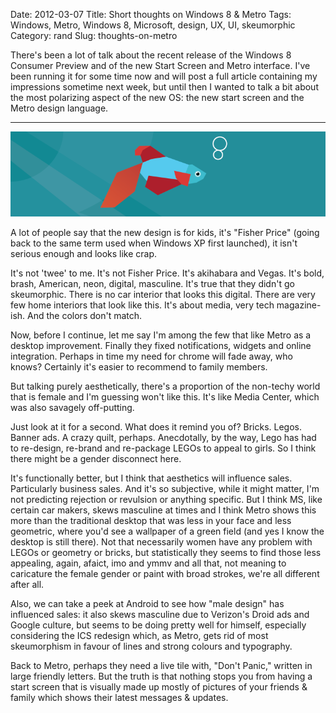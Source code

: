 Date: 2012-03-07
Title: Short thoughts on Windows 8 & Metro
Tags: Windows, Metro, Windows 8, Microsoft, design, UX, UI, skeumorphic
Category: rand
Slug: thoughts-on-metro

There's been a lot of talk about the recent release of the Windows 8 Consumer Preview and of the new Start Screen and Metro interface. I've been running it for some time now and will post a full article containing my impressions sometime next week, but until then I wanted to talk a bit about the most polarizing aspect of the new OS: the new start screen and the Metro design language.

***

![Windows 8 Beta fish](/images/win8_header.png)

A lot of people say that the new design is for kids, it's "Fisher Price" (going back to the same term used when Windows XP first launched), it isn't serious enough and looks like crap.

It's not 'twee' to me. It's not Fisher Price. It's akihabara and Vegas. It's bold, brash, American, neon, digital, masculine. It's true that they didn't go skeumorphic. There is no car interior that looks this digital. There are very few home interiors that look like this. It's about media, very tech magazine-ish. And the colors don't match.

Now, before I continue, let me say I'm among the few that like Metro as a desktop improvement. Finally they fixed notifications, widgets and online integration. Perhaps in time my need for chrome will fade away, who knows? Certainly it's easier to recommend to family members.

But talking purely aesthetically, there's a proportion of the non-techy world that is female and I'm guessing won't like this. It's like Media Center, which was also savagely off-putting. 

Just look at it for a second. What does it remind you of? Bricks. Legos. Banner ads. A crazy quilt, perhaps. Anecdotally, by the way, Lego has had to re-design, re-brand and re-package LEGOs to appeal to girls. So I think there might be a gender disconnect here.

It's functionally better, but I think that aesthetics will influence sales. Particularly business sales. And it's so subjective, while it might matter, I'm not predicting rejection or revulsion or anything specific. But I think MS, like certain car makers, skews masculine at times and I think Metro shows this more than the traditional desktop that was less in your face and less geometric, where you'd see a wallpaper of a green field (and yes I know the desktop is still there). Not that necessarily women have any problem with LEGOs or geometry or bricks, but statistically they seems to find those less appealing, again, afaict, imo and ymmv and all that, not meaning to caricature the female gender or paint with broad strokes, we're all different after all.

Also, we can take a peek at Android to see how "male design" has influenced sales: it also skews masculine due to Verizon's Droid ads and Google culture, but seems to be doing pretty well for himself, especially considering the ICS redesign which, as Metro, gets rid of most skeumorphism in favour of lines and strong colours and typography.

Back to Metro, perhaps they need a live tile with, "Don't Panic," written in large friendly letters. But the truth is that nothing stops you from having a start screen that is visually made up mostly of pictures of your friends & family which shows their latest messages & updates.
